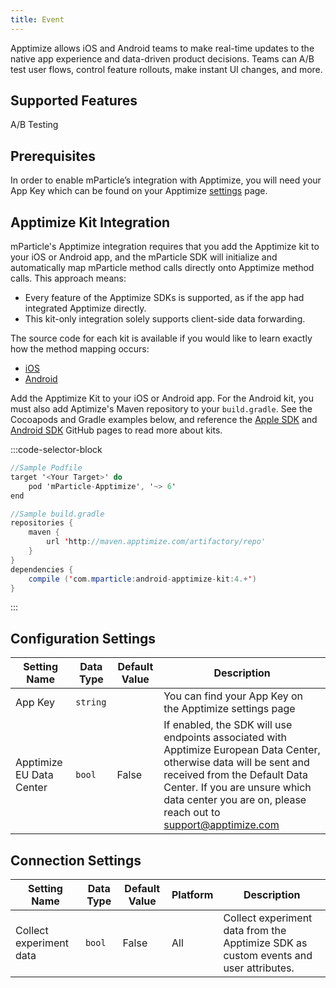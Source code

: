 ```yaml
---
title: Event
---
```


Apptimize allows iOS and Android teams to make real-time updates to the native app experience and data-driven product decisions. Teams can A/B test user flows, control feature rollouts, make instant UI changes, and more.

## Supported Features

A/B Testing

## Prerequisites

In order to enable mParticle’s integration with Apptimize, you will need your App Key which can be found on your Apptimize [settings](https://apptimize.com/admin/settings/apps) page. 

## Apptimize Kit Integration

mParticle's Apptimize integration requires that you add the Apptimize kit to your iOS or Android app, and the mParticle SDK will initialize and automatically map mParticle method calls directly onto Apptimize method calls. This approach means:

* Every feature of the Apptimize SDKs is supported, as if the app had integrated Apptimize directly. 
* This kit-only integration solely supports client-side data forwarding.

The source code for each kit is available if you would like to learn exactly how the method mapping occurs:

- [iOS](https://github.com/mparticle-integrations/mparticle-apple-integration-apptimize)
- [Android](https://github.com/mparticle-integrations/mparticle-android-integration-apptimize)

Add the Apptimize Kit to your iOS or Android app. For the Android kit, you must also add Aptimize's Maven repository to your `build.gradle`. See the Cocoapods and Gradle examples below, and reference the [Apple SDK](https://github.com/mParticle/mparticle-apple-sdk) and [Android SDK](https://github.com/mParticle/mparticle-android-sdk) GitHub pages to read more about kits.

:::code-selector-block
~~~objectivec
//Sample Podfile
target '<Your Target>' do
    pod 'mParticle-Apptimize', '~> 6'
end
~~~

~~~java
//Sample build.gradle
repositories {
    maven {
        url 'http://maven.apptimize.com/artifactory/repo'
    }
}
dependencies {
    compile ('com.mparticle:android-apptimize-kit:4.+')
}
~~~   
:::

## Configuration Settings

| Setting Name |  Data Type    | Default Value  | Description |
|---|---|---|---|
| App Key | `string` | <unset> | You can find your App Key on the Apptimize settings page |
| Apptimize EU Data Center | `bool` | False | If enabled, the SDK will use endpoints associated with Apptimize European Data Center, otherwise data will be sent and received from the Default Data Center. If you are unsure which data center you are on, please reach out to support@apptimize.com |


## Connection Settings

| Setting Name |  Data Type    | Default Value | Platform | Description |
|---|---|---|---|---
| Collect experiment data | `bool` | False | All| Collect experiment data from the Apptimize SDK as custom events and user attributes. |


